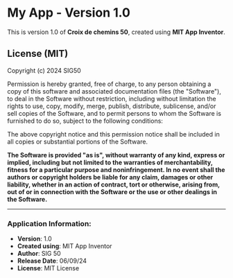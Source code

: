 # My App - Version 1.0

This is version 1.0 of **Croix de chemins 50**, created using **MIT App Inventor**.

## License (MIT)

Copyright (c) 2024 SIG50

Permission is hereby granted, free of charge, to any person obtaining a copy
of this software and associated documentation files (the "Software"), to deal
in the Software without restriction, including without limitation the rights
to use, copy, modify, merge, publish, distribute, sublicense, and/or sell
copies of the Software, and to permit persons to whom the Software is
furnished to do so, subject to the following conditions:

The above copyright notice and this permission notice shall be included in all
copies or substantial portions of the Software.

**The Software is provided "as is", without warranty of any kind, express or
implied, including but not limited to the warranties of merchantability,
fitness for a particular purpose and noninfringement. In no event shall the
authors or copyright holders be liable for any claim, damages or other
liability, whether in an action of contract, tort or otherwise, arising from,
out of or in connection with the Software or the use or other dealings in the
Software.**

---

### Application Information:

- **Version**: 1.0
- **Created using**: MIT App Inventor
- **Author**: SIG 50
- **Release Date**: 06/09/24
- **License**: MIT License

